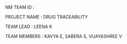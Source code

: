 NM TEAM ID : 

PROJECT NAME : DRUG TRACEABILITY

TEAM LEAD : LEENA K

TEAM MEMBERS : KAVYA E, SABERA S, VIJAYASHREE V
